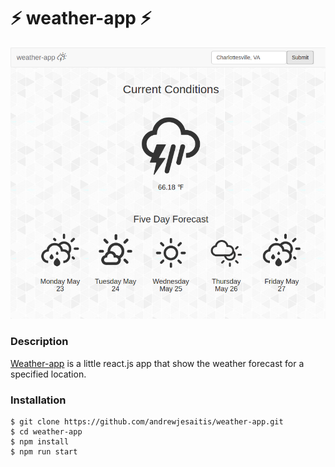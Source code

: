 # :zap: weather-app :zap:

![screenshot](./screenshot.png)

### Description

[Weather-app](http://andrewjesaitis.com/weather-app) is a little react.js app that show the weather forecast for a specified location.

### Installation

```
$ git clone https://github.com/andrewjesaitis/weather-app.git
$ cd weather-app
$ npm install
$ npm run start
```
